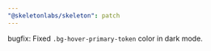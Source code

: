 ```yaml
---
"@skeletonlabs/skeleton": patch
---
```


bugfix: Fixed `.bg-hover-primary-token` color in dark mode.
